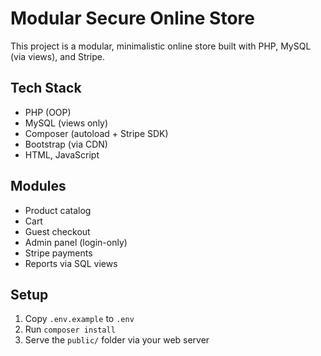 # Modular Secure Online Store

This project is a modular, minimalistic online store built with PHP, MySQL (via views), and Stripe.

## Tech Stack
- PHP (OOP)
- MySQL (views only)
- Composer (autoload + Stripe SDK)
- Bootstrap (via CDN)
- HTML, JavaScript

## Modules
- Product catalog
- Cart
- Guest checkout
- Admin panel (login-only)
- Stripe payments
- Reports via SQL views

## Setup
1. Copy `.env.example` to `.env`
2. Run `composer install`
3. Serve the `public/` folder via your web server

